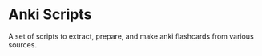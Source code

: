 # Anki Scripts

A set of scripts to extract, prepare, and make anki flashcards from various sources.

